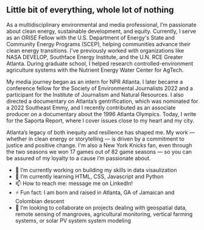 ## Little bit of everything, whole lot of nothing

As a multidisciplinary environmental and media professional, I’m passionate about clean energy, sustainable development, and equity. Currently, I serve as an ORISE Fellow with the U.S. Department of Energy's State and Community Energy Programs (SCEP), helping communities advance their clean energy transitions. I've previously worked with organizations like NASA DEVELOP, Southface Energy Institute, and the U.N. RCE Greater Atlanta. During graduate school, I helped research controlled-environment agriculture systems with the Nutrient Energy Water Center for AgTech.

My media journey began as an intern for NPR Atlanta. I later became a conference fellow for the Society of Environmental Journalists 2022 and a participant for the Institute of Journalism and Natural Resources. I also directed a documentary on Atlanta’s gentrification, which was nominated for a 2022 Southeast Emmy, and I recently contributed as an associate producer on a documentary about the 1996 Atlanta Olympics. Today, I write for the Saporta Report, where I cover issues close to my heart and my city.

Atlanta’s legacy of both inequity and resilience has shaped me. My work — whether in clean energy or storytelling — is driven by a commitment to justice and positive change. I'm also a New York Knicks fan, even through the two seasons we won 17 games out of 82 game seasons — so you can be assured of my loyalty to a cause I’m passionate about.

- 🔭 I’m currently working on building my skills in data visaulization
- 🌱 I’m currently learning HTML, CSS, Javascript and Python
- 📫 How to reach me: message me on LinkedIn!
- ⚡ Fun fact: I am born and raised in Atlanta, GA of Jamaican and Colombian descent
- 👯 I’m looking to collaborate on projects dealing with geospatial data, remote sensing of mangroves, agricultural monitoring, vertical farming systems, or solar PV system system modeling

<!--
**marklann77/marklann77** is a ✨ _special_ ✨ repository because its `README.md` (this file) appears on your GitHub profile.
